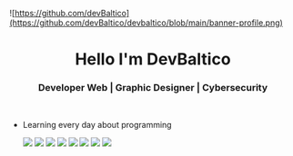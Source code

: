 
![https://github.com/devBaltico](https://github.com/devBaltico/devbaltico/blob/main/banner-profile.png)


<div align="center">
  <h1> Hello I'm DevBaltico </h1>
</div>

<div align ="center">
<h3> Developer Web | Graphic Designer | Cybersecurity </h3> 
     
</div>
</br>

- Learning every day about programming
  <p>
    <img width="15%" src="https://www.vectorlogo.zone/logos/archlinux/archlinux-ar21.svg" />
    <img width="15%" src="https://www.vectorlogo.zone/logos/linux/linux-ar21.svg" />
    <img width="15%" src="https://www.vectorlogo.zone/logos/php/php-horizontal.svg" />
    <img width="" src="https://img.icons8.com/color/48/000000/javascript.svg"/>
    <img width="15%" src="https://img.icons8.com/color/48/000000/html-5.svg"/>
    <img width="15%" src="https://img.icons8.com/color/48/000000/css3.svg"/>
    <img width="15%" src="https://www.vectorlogo.zone/logos/python/python-horizontal.svg" />
    <img width="15%" src="https://www.vectorlogo.zone/logos/wordpress/wordpress-ar21.svg" />
  </p>
